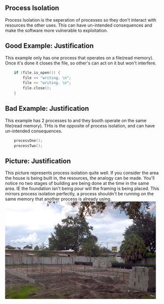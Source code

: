 Process Isolation
-----------------
Process Isolation is the seperation of processes so they don't interact with resources the other uses. This can have un-intended consequences and make the software more vulnerable to exploitation. 

Good Example: Justification
--------------------------- 
This example only has one process that operates on a file(read memory). Once it's done it closes the file, so other's can act on it but won't interfere. 
```c++ 
	if (file.is_open()) {
		file << "writing. \n";
		file << "writing. \n";
		file.close(); 
	}
```
Bad Example: Justification
-------------------------- 
This example has 2 processes to and they booth operate on the same file(read memory). THis is the opposite of process isolation, and can have un-intended consequences. 
```c++
	processOne();
	processTwo();
```
Picture: Justification
---------------------
This picture represents process isolation quite well. If you consider the area the house is being built in, the resources, the analogy can be made. You'll notice no two stages of building are being done at the time in the same area. IE the foundation isn't being pour will the framing is being placed. This mirrors process isolation perfectly, a process shouldn't be running on the same memory that another process is already using. 
![Process Isolation](/Pictures/processIsolation.gif)
